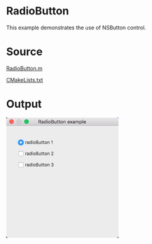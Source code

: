 # RadioButton

This example demonstrates the use of NSButton control.

# Source

[RadioButton.m](./RadioButton.m)

[CMakeLists.txt](./CMakeLists.txt)

# Output

![GitHub Logo](../../docs/Pictures/RadioButton.png)

